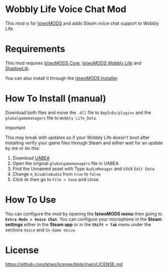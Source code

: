 # Wobbly Life Voice Chat Mod

This mod is for [lstwoMODS](https://github.com/lstwoMODS/lstwoMODS-Core) and adds Steam voice chat support to Wobbly Life.

# Requirements

This mod requires [lstwoMODS Core](https://github.com/lstwoMODS/lstwoMODS-Core), [lstwoMODS Wobbly Life](https://github.com/lstwoMODS/lstwoMODS-WobblyLife) and [ShadowLib](https://github.com/lstwo/shadowlib).

You can also install it through the [lstwoMODS Installer](https://github.com/lstwoMODS/lstwoMODSInstaller).

# How To Install (manual)

Download both files and move the `.dll` file to `BepInEx/plugins` and the `globalgamemanagers` file to `Wobbly Life_Data`.

> [!IMPORTANT]
> This may break with updates so if your Wobbly Life doesn't boot after installing verify your game files through Steam and either wait for an update by me or do this:
> 1. Download [UABEA](https://github.com/nesrak1/UABEA/releases/latest)
> 2. Open the original `globalgamemanagers` file in UABEA
> 3. Find the Unnamed asset with Type `AudioManager` and click `Edit Data`
> 4. Change `m_DisableAudio` from `true` to `false`
> 5. Click `Ok` then go to `File > Save` and close

# How To Use

You can configure the mod by opening the **lstwoMODS menu** then going to **`Extra Mods > Voice Chat`**.
You can configure your microphone in the **Steam settings** either in the **Steam app** or in the **`Shift + Tab`** menu under the sections `Voice` and `In-Game Voice`.

# License

https://github.com/lstwo/license/blob/main/LICENSE.md
